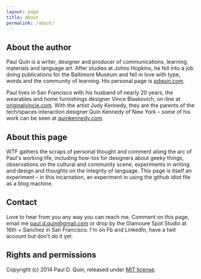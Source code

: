 ```yaml
---
layout: page
title: About
permalink: /about/
---
```


## About the author

Paul Quin is a writer, designer and producer of communications, learning materials and language art. After studies at Johns Hopkins, he fell into a job doing publications for the Baltimore Museum and fell in love with type, words and the community of learning. His personal page is [pdquin.com](http://pdquin.com/).

Paul lives in San Francisco with his husband of nearly 20 years, the wearables and home furnishings designer Vince Blaskovich, on-line at [originalvincie.com](http://originalvincie.com/). With the artist Judy Kennedy, they are the parents of the tech/spaces interaction designer Quin Kennedy of New York – some of his work can be seen at [quinkennedy.com](http://quinkennedy.com/).

## About this page

WTF gathers the scraps of personal thought and comment along the arc of Paul's working life, including how-tos for designers about geeky things, observations on the cultural and community scene, experiments in writing and design and thoughts on the integrity of language. This page is itself an experiment – in this incarnation, an experiment in using the github idiot file as a blog machine.

## Contact

Love to hear from you any way you can reach me. Comment on this page, email me [paul.d.quin@gmail.com](mailto:paul.d.quin@gmail.com) or drop by the Glamoure Spot Studio at 16th + Sanchez in San Francisco. I'm on Fb and LinkedIn, have a twit account but don't do it yet.

## Rights and permissions

Copyright (c) 2014 Paul D. Quin, released under [MIT license](LICENSE.md).